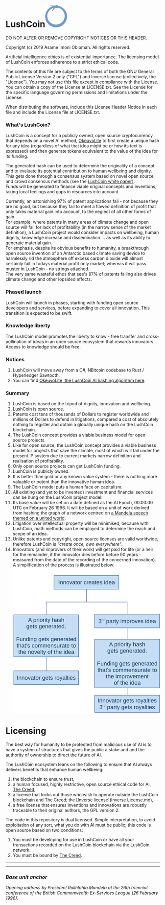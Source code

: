 # LushCoin![Logo](/Images\logo.png?raw=true)

DO NOT ALTER OR REMOVE COPYRIGHT NOTICES OR THIS HEADER.

Copyright (c) 2019 Asame Imoni Obiomah. All rights reserved.

Artificial intelligence ethics is of existential importance.
The licensing model of LushCoin enforces adherence to a strict ethical code.

The contents of this file are subject to the terms of both the GNU
General Public License Version 2 only ("GPL") and Inverse license (collectively, the "License").  You
may not use this file except in compliance with the License.  You can
obtain a copy of the License at LICENSE.txt.  See the License for the specific
language governing permissions and limitations under the License.

When distributing the software, include this License Header Notice in each
file and include the License file at LICENSE.txt.



### What's LushCoin?

LushCoin is a concept for a publicly owned, open source cryptocurrency that depends on a novel AI method, [OkeuvoLite](https://github.com/Grand-Axe/Okeuvo-Lite)  to first create a unique hash for any idea (regardless of what that idea might be or how its text is expressed) and then generate tokens equivalent to the value of the idea for its funding.

The generated hash can be used to determine the originality of a concept and to evaluate its potential contribution to human wellbeing and dignity. This gets done through a consensus system based on novel open source and crowd consensus methods (see the [LushCoin white paper)](https://github.com/Grand-Axe/LushCoin/raw/master/Docs/LushCoinWhitePaper.pdf). <br />Funds will be generated to finance viable original concepts and inventions, taking local feelings and gaps in resources into account.

Currently, an astonishing 97% of patent applications fail - not because they are no good, but because they fail to meet a flawed definition of profit that only takes material gain into account, to the neglect of all other forms of gain. <br />For example; where patents in many areas of climate change and open source will fail for lack of profitability (in the narrow sense of the market definition), a LushCoin project would consider impacts on wellbeing, human dignity, knowledge increase and dissemination ... as well as its ability to generate material gain. <br />For emphasis, despite its obvious benefits to humanity, a breakthrough open source invention of an Antarctic based climate saving device to harmlessly rid the atmosphere off excess carbon dioxide will almost certainly fail in todays material profit only market; whereas it will pass muster in LushCoin - no strings attached.<br />The very same wasteful ethos that see's 97% of patents failing also drives climate change and other lopsided effects.

### Phased launch

LushCoin will launch in phases, starting with funding open source developers and services, before expanding to cover all innovation. This transition is expected to be swift.<br />

### Knowledge liberty

The LushCoin model promotes the liberty to know - free transfer and cross-pollination of ideas in an open source ecosystem that rewards innovators. Access to knowledge should be free.<br />


### Notices

1. LushCoin will move away from a C#, NBitcoin codebase to Rust / Hyperledger Sawtooth.
2. You can find [OkeuvoLite, the LushCoin AI hashing algorithm here](https://github.com/Grand-Axe/Okeuvo-Lite).



### Summary

1. LushCoin is based on the tripod of dignity, innovation and wellbeing.
2. LushCoin is open source.
3. Patents cost tens of thousands of Dollars to register worldwide and millions of Dollars to defend in litigations, compared a cost of absolutely nothing to register and obtain a globally unique hash on the LushCoin blockchain.
4. The LushCoin concept provides a viable business model for open source projects.
5. Like for open source, the LushCoin concept provides a viable business model for projects that save the climate, most of which will fail under the present IP system due to current markets narrow definition and realisation of profitability.
6. Only open source projects can get LushCoin funding.
7. LushCoin is publicly owned.
8. It is better than gold or any known value system - there is nothing more valuable or potent than the  innovative human idea.
9. The LushCoin model puts a human face on capitalism.
10. All existing (and yet to be invented) investment and financial services can be hung on the LushCoin project model.
11. Its base value will be set on a date defined as the AI Epoch, 00:00:00 UTC on February 26 1996. It will be based on a unit of work derived from hashing the graph of a network centred on [a Mandela speech themed on a united world](#base-unit-anchor).
12. Litigation over intellectual property will be minimised, because with LushCoin, math methods can be employed to determine the reach and scope of an idea.
13. Unlike patents and copyright, open source licenses are valid worldwide, therefore LushCoin is *"create once, own everywhere"*.
14. Innovators (and improvers of their work) will get paid for life (or a heir for the remainder, if the innovator dies before before 90 years - measured from the date of the recording of the concerned innovation). A simplification of the process is illustrated below: ![Overview](Images/overview.png?raw=true)



# Licensing

The best way for humanity to be protected from malicious use of AI is to have a system of structures that gives the public a stake and and the authority of ownership to direct the future of AI.

The LushCoin ecosystem leans on the following to ensure that AI always delivers benefits that enhance human wellbeing:
1. the blockchain to ensure trust,
2. a human focused, highly restrictive, open source ethical code for AI, [The Creed](https://github.com/Grand-Axe/The-Creed),
3. a license that locks out those who wish to operate outside the LushCoin blockchain and The Creed; the [Inverse license](Inverse License.md),
4. a free license that ensures inventions and innovations are robustly traceable to their original authors, the GPL version 2.

The code in this repository is dual licensed. Simple interpretation, to avoid exploitation of any sort, what you do with AI must be public; this code is open source based on two conditions:

1. You must be developing for use in LushCoin or have all your transactions recorded on the LushCoin blockchain via the LushCoin network.
2. You must be bound by [The Creed](https://github.com/Grand-Axe/The-Creed).

------

------



### *Base unit anchor*
*Opening address by President Rolihlahla Mandela at the 26th triennial conference of the British Commonwealth Ex-Services League (26 February 1996).* 
